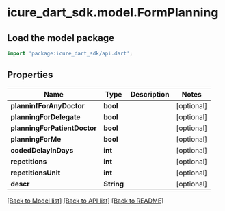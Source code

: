 # icure_dart_sdk.model.FormPlanning

## Load the model package
```dart
import 'package:icure_dart_sdk/api.dart';
```

## Properties
Name | Type | Description | Notes
------------ | ------------- | ------------- | -------------
**planninfForAnyDoctor** | **bool** |  | [optional]
**planningForDelegate** | **bool** |  | [optional]
**planningForPatientDoctor** | **bool** |  | [optional]
**planningForMe** | **bool** |  | [optional]
**codedDelayInDays** | **int** |  | [optional]
**repetitions** | **int** |  | [optional]
**repetitionsUnit** | **int** |  | [optional]
**descr** | **String** |  | [optional]

[[Back to Model list]](../README.md#documentation-for-models) [[Back to API list]](../README.md#documentation-for-api-endpoints) [[Back to README]](../README.md)
